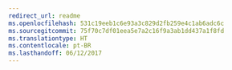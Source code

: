 ```yaml
---
redirect_url: readme
ms.openlocfilehash: 531c19eeb1c6e93a3c829d2fb259e4c1ab6adc6c
ms.sourcegitcommit: 75f70c7df01eea5e7a2c16f9a3ab1dd437a1f8fd
ms.translationtype: HT
ms.contentlocale: pt-BR
ms.lasthandoff: 06/12/2017
---
```

